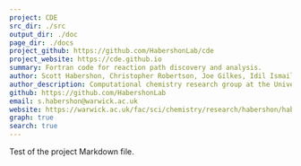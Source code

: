 ```yaml
---
project: CDE
src_dir: ./src
output_dir: ./doc
page_dir: ./docs
project_github: https://github.com/HabershonLab/cde
project_website: https://cde.github.io
summary: Fortran code for reaction path discovery and analysis.
author: Scott Habershon, Christopher Robertson, Joe Gilkes, Idil Ismail
author_description: Computational chemistry research group at the University of Warwick, working at the intersection of chemistry, physics and computer science. We develop simulation tools which can help us to accurately model chemical dynamics in complex systems containing many-atoms. These simulation approaches are being used to understand chemical reaction dynamics in a wide-range of systems, from hydrogen-bond dynamics in simple anion solvation shells, to reactions taking place on water clusters, to catalytic reactions taking place on surfaces.
github: https://github.com/HabershonLab
email: s.habershon@warwick.ac.uk
website: https://warwick.ac.uk/fac/sci/chemistry/research/habershon/habershongroup/
graph: true
search: true
---
```


Test of the project Markdown file.